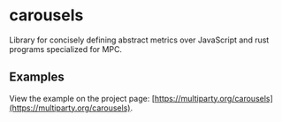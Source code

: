 # carousels
Library for concisely defining abstract metrics over JavaScript and rust programs specialized for MPC.

## Examples

View the example on the project page: [https://multiparty.org/carousels](https://multiparty.org/carousels).
